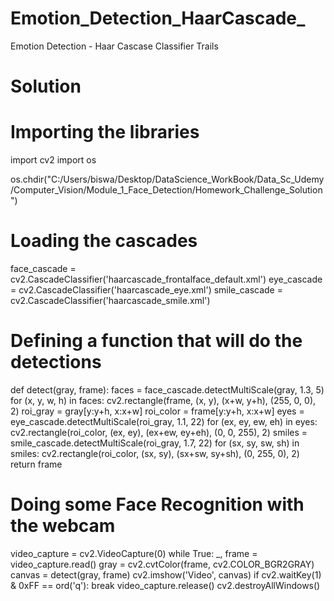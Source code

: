 # Emotion_Detection_HaarCascade_
Emotion Detection - Haar Cascase Classifier Trails
# Solution

# Importing the libraries
import cv2
import os

os.chdir("C:/Users/biswa/Desktop/DataScience_WorkBook/Data_Sc_Udemy/Computer_Vision/Module_1_Face_Detection/Homework_Challenge_Solution")


# Loading the cascades
face_cascade = cv2.CascadeClassifier('haarcascade_frontalface_default.xml')
eye_cascade = cv2.CascadeClassifier('haarcascade_eye.xml')
smile_cascade = cv2.CascadeClassifier('haarcascade_smile.xml')

# Defining a function that will do the detections
def detect(gray, frame):
    faces = face_cascade.detectMultiScale(gray, 1.3, 5)
    for (x, y, w, h) in faces:
        cv2.rectangle(frame, (x, y), (x+w, y+h), (255, 0, 0), 2)
        roi_gray = gray[y:y+h, x:x+w]
        roi_color = frame[y:y+h, x:x+w]
        eyes = eye_cascade.detectMultiScale(roi_gray, 1.1, 22)
        for (ex, ey, ew, eh) in eyes:
            cv2.rectangle(roi_color, (ex, ey), (ex+ew, ey+eh), (0, 0, 255), 2)
        smiles = smile_cascade.detectMultiScale(roi_gray, 1.7, 22)
        for (sx, sy, sw, sh) in smiles:
            cv2.rectangle(roi_color, (sx, sy), (sx+sw, sy+sh), (0, 255, 0), 2)
    return frame

# Doing some Face Recognition with the webcam
video_capture = cv2.VideoCapture(0)
while True:
    _, frame = video_capture.read()
    gray = cv2.cvtColor(frame, cv2.COLOR_BGR2GRAY)
    canvas = detect(gray, frame)
    cv2.imshow('Video', canvas)
    if cv2.waitKey(1) & 0xFF == ord('q'):
        break
video_capture.release()
cv2.destroyAllWindows()
